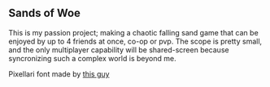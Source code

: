 ## Sands of Woe

This is my passion project; making a chaotic falling sand game that can be enjoyed by up to 4 friends at once, co-op or pvp.  The scope is pretty small, and the only multiplayer capability will be shared-screen because syncronizing such a complex world is beyond me.

Pixellari font made by [this guy](https://github.com/zedseven)